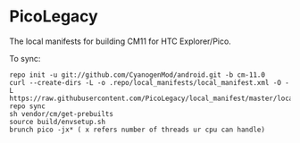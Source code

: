 PicoLegacy
==============

The local manifests for building CM11 for HTC Explorer/Pico.

To sync:

    repo init -u git://github.com/CyanogenMod/android.git -b cm-11.0
    curl --create-dirs -L -o .repo/local_manifests/local_manifest.xml -O -L https://raw.githubusercontent.com/PicoLegacy/local_manifest/master/local_manifest.xml
    repo sync
    sh vendor/cm/get-prebuilts
    source build/envsetup.sh
    brunch pico -jx* ( x refers number of threads ur cpu can handle)
